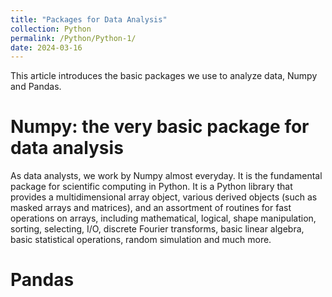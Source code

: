 ```yaml
---
title: "Packages for Data Analysis"
collection: Python
permalink: /Python/Python-1/
date: 2024-03-16
---
```


This article introduces the basic packages we use to analyze  data, Numpy and Pandas.

Numpy: the very basic package for data analysis 
======
As data analysts, we work by Numpy almost everyday. 
It is the fundamental package for scientific computing in Python.
It is a Python library that provides a multidimensional array object, various derived objects (such as masked arrays and matrices), and an assortment of routines for fast operations on arrays, including mathematical, logical, shape manipulation, sorting, selecting, I/O, discrete Fourier transforms, basic linear algebra, basic statistical operations, random simulation and much more.

Pandas
======